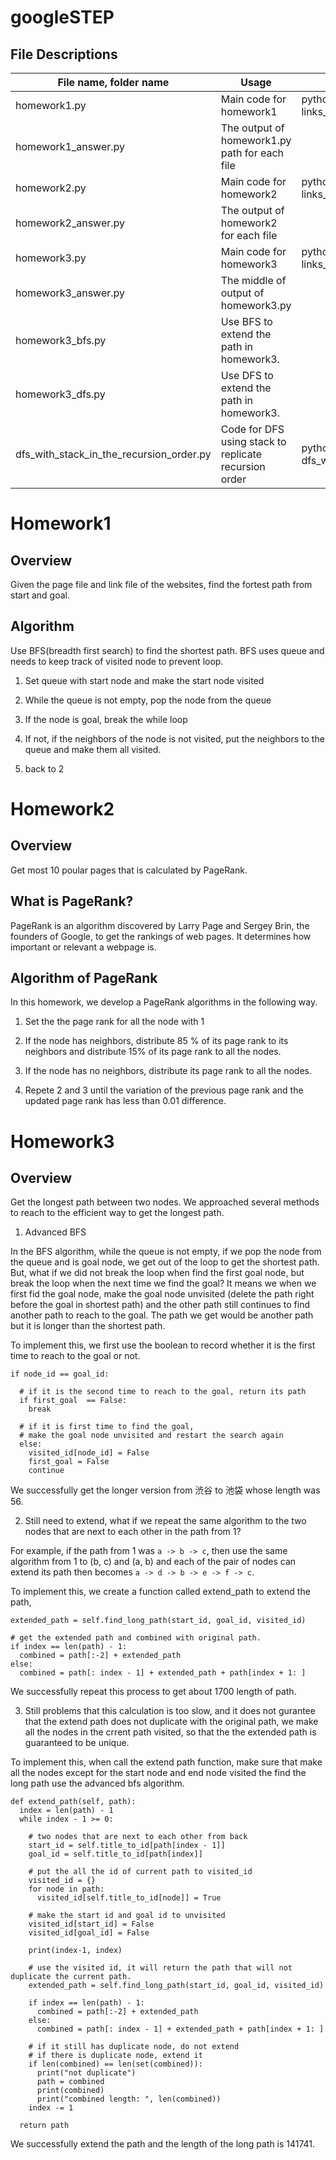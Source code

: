 # googleSTEP

## File Descriptions

| File name, folder name               | Usage                             | Command |
|-----------------------|--------------------------------------------------|---------|
| homework1.py          | Main code for homework1                         |python homework1.py pages_file links_file|
| homework1_answer.py   | The output of homework1.py path for each file   | |
| homework2.py          | Main code for homework2                         |python homework2.py pages_file links_file|
| homework2_answer.py   | The output of homework2 for each file           | |
| homework3.py          | Main code for homework3                           |python homework3.py pages_file links_file|
| homework3_answer.py   | The middle of output of homework3.py            | |
| homework3_bfs.py          | Use BFS to extend the path in homework3.    | |
| homework3_dfs.py          | Use DFS to extend the path in homework3.    | |
| dfs_with_stack_in_the_recursion_order.py| Code for DFS using stack to replicate recursion order         | python  dfs_with_stack_in_the_recursion_order.py |

# Homework1
## Overview
Given the page file and link file of the websites, find the fortest path from start and goal.

## Algorithm
Use BFS(breadth first search) to find the shortest path. BFS uses queue and needs to
keep track of visited node to prevent loop.

1. Set queue with start node and make the start node visited

2. While the queue is not empty, pop the node from the queue

3. If the node is goal, break the while loop

4. If not, if the neighbors of the node is not visited, put the neighbors to the queue and make them all visited.

5. back to 2

# Homework2
## Overview
Get most 10 poular pages that is calculated by PageRank.

## What is PageRank?
PageRank is an algorithm discovered by Larry Page and Sergey Brin, the founders of Google, to get the rankings of web pages. It determines how important or relevant a webpage is.

## Algorithm of PageRank
In this homework, we develop a PageRank algorithms in the following way.

1. Set the the page rank for all the node with 1

2. If the node has neighbors, distribute 85 % of its page rank to its neighbors and distribute 15% of its page rank to all the nodes.

3. If the node has no neighbors, distribute its page rank to all the nodes.

4. Repete 2 and 3 until the variation of the previous page rank and the updated page rank has less than 0.01 difference.

# Homework3
## Overview
Get the longest path between two nodes. We approached several methods to reach to  the efficient way to get the longest path.

1. Advanced BFS

In the BFS algorithm, while the queue is not empty, if we pop the node from the queue and is goal node, we get out of the loop to get the shortest path.
But, what if we did not break the loop when find the first goal node, but break the loop when the next time we find the goal? It means we when we first fid the goal node,
make the goal node unvisited (delete the path right before the goal in shortest path) and the other path still continues to find another path to reach to the goal.
The path we get would be another path but it is longer than the shortest path.

To implement this, we first use the boolean to record whether it is the first time to reach to the goal or not.

```
if node_id == goal_id:

  # if it is the second time to reach to the goal, return its path
  if first_goal  == False:
    break

  # if it is first time to find the goal,
  # make the goal node unvisited and restart the search again
  else:
    visited_id[node_id] = False
    first_goal = False
    continue
```

We successfully get the longer version from 渋谷 to 池袋 whose length was 56.

2. Still need to extend, what if we repeat the same algorithm to the two nodes that are
next to each other in the path from 1?

For example, if the path from 1 was `a -> b -> c`, then use the same algorithm from 1 to (b, c) and (a, b) and each of the pair of nodes can extend its path then becomes
`a -> d -> b -> e -> f -> c`.

To implement this, we create a function called extend_path to extend the path,

```
extended_path = self.find_long_path(start_id, goal_id, visited_id)

# get the extended path and combined with original path.
if index == len(path) - 1:
  combined = path[:-2] + extended_path
else:
  combined = path[: index - 1] + extended_path + path[index + 1: ]
```

We successfully repeat this process to get about 1700 length of path.

3. Still problems that this calculation is too slow, and it does not gurantee
that the extend path does not duplicate with the original path, we make all
the nodes in the crrent path visited, so that the the extended path is guaranteed to
be unique.

To implement this, when call the extend path function, make sure that make all the nodes except for the start node and end node visited the find the long path use the advanced bfs algorithm.

```
def extend_path(self, path):
  index = len(path) - 1
  while index - 1 >= 0:

    # two nodes that are next to each other from back
    start_id = self.title_to_id[path[index - 1]]
    goal_id = self.title_to_id[path[index]]

    # put the all the id of current path to visited_id
    visited_id = {}
    for node in path:
      visited_id[self.title_to_id[node]] = True

    # make the start id and goal id to unvisited
    visited_id[start_id] = False
    visited_id[goal_id] = False

    print(index-1, index)

    # use the visited id, it will return the path that will not duplicate the current path.
    extended_path = self.find_long_path(start_id, goal_id, visited_id)

    if index == len(path) - 1:
      combined = path[:-2] + extended_path
    else:
      combined = path[: index - 1] + extended_path + path[index + 1: ]

    # if it still has duplicate node, do not extend
    # if there is duplicate node, extend it
    if len(combined) == len(set(combined)):
      print("not duplicate")
      path = combined
      print(combined)
      print("combined length: ", len(combined))
    index -= 1

  return path

```

We successfully extend the path and the length of the long path is 141741.